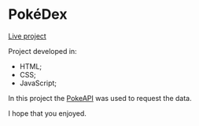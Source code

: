 # PokéDex

[Live project](https://cortelucas.github.io/vanillaJS_projects/project01_Pokedex/)

Project developed in:
  - HTML;
  - CSS;
  - JavaScript;


In this project the [PokeAPI](https://pokeapi.co/) was used to request the data.

I hope that you enjoyed.